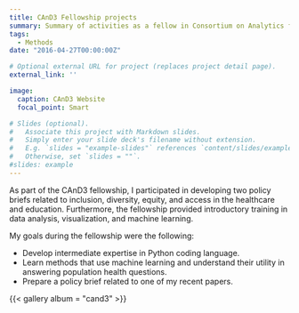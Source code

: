 ```yaml
---
title: CAnD3 Fellowship projects
summary: Summary of activities as a fellow in Consortium on Analytics for Data-Driven Decision-Making (CAnD3)
tags:
  - Methods
date: "2016-04-27T00:00:00Z"

# Optional external URL for project (replaces project detail page).
external_link: ''

image:
  caption: CAnD3 Website
  focal_point: Smart

# Slides (optional).
#   Associate this project with Markdown slides.
#   Simply enter your slide deck's filename without extension.
#   E.g. `slides = "example-slides"` references `content/slides/example-slides.md`.
#   Otherwise, set `slides = ""`.
#slides: example
---
```


As part of the CAnD3 fellowship, I participated in developing two policy briefs related to inclusion, diversity, equity, and access in the healthcare and education. Furthermore, the fellowship provided introductory training in data analysis, visualization, and machine learning. 

My goals during the fellowship were the following: 

- Develop intermediate expertise in Python coding language.
- Learn methods that use machine learning and understand their utility in answering population health questions.
- Prepare a policy brief related to one of my recent papers.

{{< gallery album = "cand3" >}}


